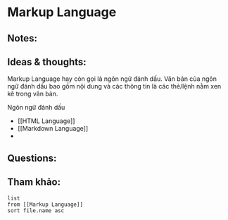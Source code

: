 # Markup Language

## Notes:


## Ideas & thoughts:
Markup Language hay còn gọi là ngôn ngữ đánh dấu. Văn bản của ngôn ngữ đánh dấu bao gồm nội dung và các thông tin là các thẻ/lệnh nằm xen kẽ trong văn bản.

Ngôn ngữ đánh dấu 
- [[HTML Language]]
- [[Markdown Language]]
- 
## Questions:


## Tham khảo:
```dataview
list
from [[Markup Language]]
sort file.name asc
```

